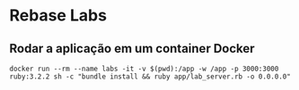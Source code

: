 # Rebase Labs

## Rodar a aplicação em um container Docker
```shell
docker run --rm --name labs -it -v $(pwd):/app -w /app -p 3000:3000 ruby:3.2.2 sh -c "bundle install && ruby app/lab_server.rb -o 0.0.0.0"
```
